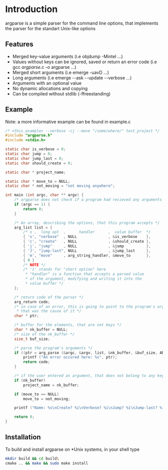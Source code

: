 # Introduction

argparse is a simple parser for the command line options, that implements the parser for the standart Unix-like options

## Features

- Merged key-value arguments (i.e objdump -Mintel ...)
- Values without keys can be ignored, saved or return an error code (i.e gcc *argparse.c* -o argparse ...)
- Merged short arguments (i.e emerge -uavD ...)
- Long arguments (i.e emerge --ask --update --verbose ...)
- Arguments with an optional value
- No dynamic allocations and copying
- Can be compiled without stdlib (-ffreestanding)

## Example

Note: a more informative example can be found in example.c

```c
/* <this_example> --verbose -cj --move "/some/where/" test_project */
#include "argparse.h"
#include <stdio.h>

static char is_verbose = 0;
static char jump = 0;
static char jump_last = 0;
static char should_create = 0;

static char * project_name;

static char * move_to = NULL;
static char * not_moving = "not moving anywhere";

int main (int argc, char ** argv) {
	/* argparse does not check if a program had recieved any arguments */
	if (argc == 1) {
		return 0;
	}

	/* An array, describing the options, that this program accepts */
	arg_list list = {
		/* s ,  long opt  ,      handler      ,  value buffer  */ 
		{ 'v', "verbose"  , NULL              , &is_verbose    },
		{ 'c', "create"   , NULL              , &should_create },
		{ 'j', "jump"     , NULL              , &jump          },
		{ 'J', "jump-last", NULL              , &jump_last     },
		{ 'm', "move"     , arg_string_handler, &move_to       },
		{ 0 }
		/* NOTE */
		/* 's' stands for "short option" here
		 * "handler" is a function that accepts a parsed value
		 * of the argument, modifying and writing it into the 
		 * value buffer */
	};

	/* return code of the parser */
	arg_return code;
	/* in case of an error, this is going to point to the program's argument
	 * that was the cause of it */
	char * ptr;

	/* buffer for the elements, that are not keys */
	char * nk_buffer = NULL;
	/* size of the nk_buffer */
	size_t buf_size;

	/* parse the program's arguments */
	if ((ptr = arg_parse (&argc, &argv, list, &nk_buffer, &buf_size, ARG_PARSE_DEFAULT, &code)) != NULL) {
		printf ("An error occured here: %s", ptr);
		return code;
	}

	/* if the user entered an argument, that does not belong to any key */
	if (nk_buffer)
		project_name = nk_buffer;

	if (move_to == NULL)
		move_to = not_moving;

	printf ("Name: %s\nCreate? %i\nVerbose? %i\nJump? %i\nJump-last? %i\nMove to: %s\n", (const char *)project_name, should_create, is_verbose, jump, jump_last, move_to);

	return 0;
}

```

## Installation

To build and install argparse on \*Unix systems, in your shell type
```bash
mkdir build && cd build\
cmake .. && make && sudo make install
```
